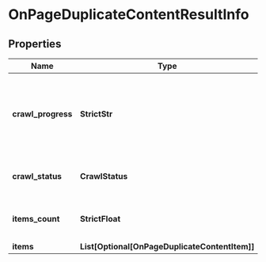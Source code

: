 # OnPageDuplicateContentResultInfo


## Properties

| Name | Type | Description | Notes |
|------------ | ------------- | ------------- | -------------|
**crawl_progress** | **StrictStr** | status of the crawling session<br>possible values: in_progress, finished |[optional]|
**crawl_status** | **CrawlStatus** | details of the crawling session |[optional]|
**items_count** | **StrictFloat** | number of items in the results array |[optional]|
**items** | **List[Optional[OnPageDuplicateContentItem]]** | items array |[optional]|